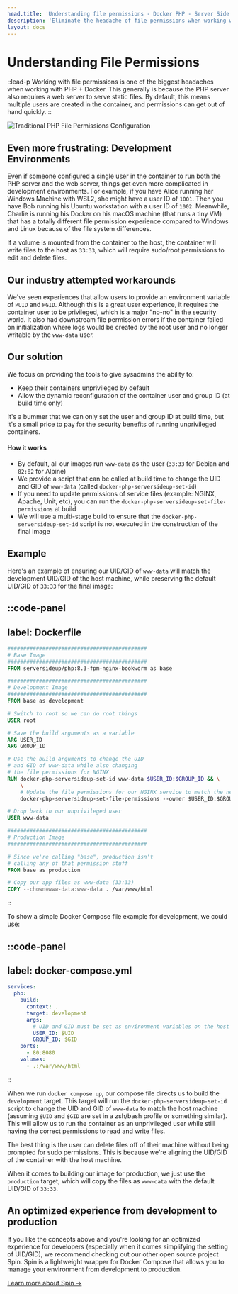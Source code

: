 ```yaml
---
head.title: 'Understanding file permissions - Docker PHP - Server Side Up'
description: 'Eliminate the headache of file permissions when working with PHP + Docker.'
layout: docs
---
```


# Understanding File Permissions
::lead-p
Working with file permissions is one of the biggest headaches when working with PHP + Docker. This generally is because the PHP server also requires a web server to serve static files. By default, this means multiple users are created in the container, and permissions can get out of hand quickly.
::

![Traditional PHP File Permissions Configuration](/images/docs/permissions-privileged.png)

## Even more frustrating: Development Environments
Even if someone configured a single user in the container to run both the PHP server and the web server, things get even more complicated in development environments. For example, if you have Alice running her Windows Machine with WSL2, she might have a user ID of `1001`. Then you have Bob running his Ubuntu workstation with a user ID of `1002`. Meanwhile, Charlie is running his Docker on his macOS machine (that runs a tiny VM) that has a totally different file permission experience compared to Windows and Linux because of the file system differences.

If a volume is mounted from the container to the host, the container will write files to the host as `33:33`, which will require sudo/root permissions to edit and delete files.

## Our industry attempted workarounds
We've seen experiences that allow users to provide an environment variable of `PUID` and `PGID`. Although this is a great user experience, it requires the container user to be privileged, which is a major "no-no" in the security world. It also had downstream file permission errors if the container failed on initialization where logs would be created by the root user and no longer writable by the `www-data` user.

## Our solution
We focus on providing the tools to give sysadmins the ability to:
- Keep their containers unprivileged by default
- Allow the dynamic reconfiguration of the container user and group ID (at build time only)

It's a bummer that we can only set the user and group ID at build time, but it's a small price to pay for the security benefits of running unprivileged containers.

#### How it works
- By default, all our images run `www-data` as the user (`33:33` for Debian and `82:82` for Alpine)
- We provide a script that can be called at build time to change the UID and GID of `www-data` (called `docker-php-serversideup-set-id`)
- If you need to update permissions of service files (example: NGINX, Apache, Unit, etc), you can run the `docker-php-serversideup-set-file-permissions` at build
- We will use a multi-stage build to ensure that the `docker-php-serversideup-set-id` script is not executed in the construction of the final image

## Example
Here's an example of ensuring our UID/GID of `www-data` will match the development UID/GID of the host machine, while preserving the default UID/GID of `33:33` for the final image:

::code-panel
---
label: Dockerfile
---
```dockerfile
############################################
# Base Image
############################################
FROM serversideup/php:8.3-fpm-nginx-bookworm as base

############################################
# Development Image
############################################
FROM base as development

# Switch to root so we can do root things
USER root

# Save the build arguments as a variable
ARG USER_ID
ARG GROUP_ID

# Use the build arguments to change the UID 
# and GID of www-data while also changing 
# the file permissions for NGINX
RUN docker-php-serversideup-set-id www-data $USER_ID:$GROUP_ID && \
    \
    # Update the file permissions for our NGINX service to match the new UID/GID
    docker-php-serversideup-set-file-permissions --owner $USER_ID:$GROUP_ID --service nginx

# Drop back to our unprivileged user
USER www-data

############################################
# Production Image
############################################

# Since we're calling "base", production isn't
# calling any of that permission stuff
FROM base as production

# Copy our app files as www-data (33:33)
COPY --chown=www-data:www-data . /var/www/html
```
::

To show a simple Docker Compose file example for development, we could use:

::code-panel
---
label: docker-compose.yml
---
```yaml
services:
  php:
    build:
      context: .
      target: development
      args:
        # UID and GID must be set as environment variables on the host machine
        USER_ID: $UID
        GROUP_ID: $GID
    ports:
      - 80:8080
    volumes:
      - .:/var/www/html
```
::

When we run `docker compose up`, our compose file directs us to build the `development` target. This target will run the `docker-php-serversideup-set-id` script to change the UID and GID of `www-data` to match the host machine (assuming `$UID` and `$GID` are set in a zsh/bash profile or something similar). This will allow us to run the container as an unprivileged user while still having the correct permissions to read and write files.

The best thing is the user can delete files off of their machine without being prompted for sudo permissions. This is because we're aligning the UID/GID of the container with the host machine.

When it comes to building our image for production, we just use the `production` target, which will copy the files as `www-data` with the default UID/GID of `33:33`.

## An optimized experience from development to production
If you like the concepts above and you're looking for an optimized experience for developers (especially when it comes simplifying the setting of UID/GID), we recommend checking out our other open source project Spin. Spin is a lightweight wrapper for Docker Compose that allows you to manage your environment from development to production.

[Learn more about Spin →](https://serversideup.net/open-source/spin/)